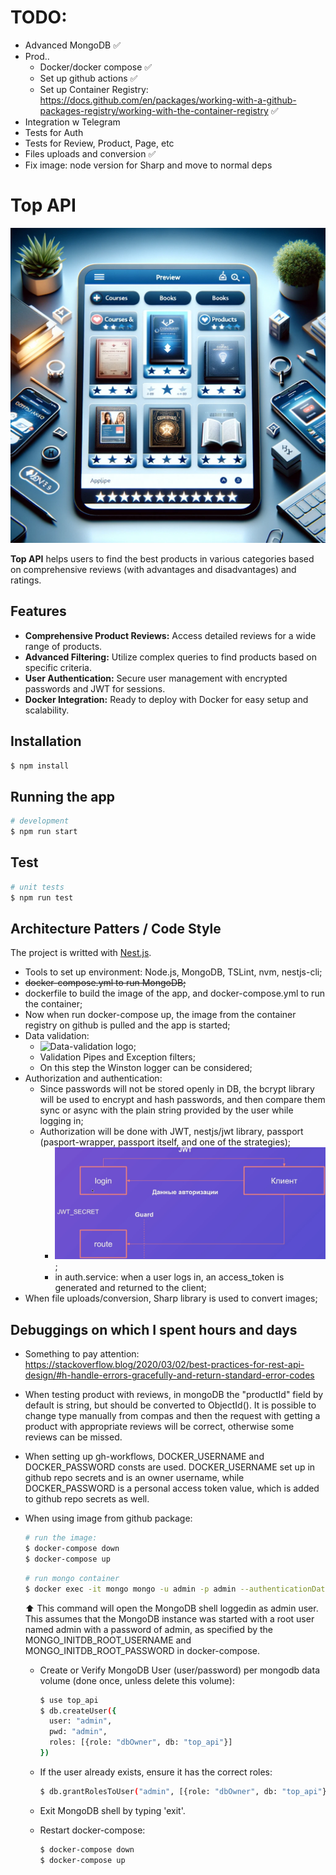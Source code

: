 # TODO:

- Advanced MongoDB ✅
- Prod..
  - Docker/docker compose ✅
  - Set up github actions ✅
  - Set up Container Registry: https://docs.github.com/en/packages/working-with-a-github-packages-registry/working-with-the-container-registry ✅
- Integration w Telegram
- Tests for Auth
- Tests for Review, Product, Page, etc
- Files uploads and conversion ✅
- Fix image: node version for Sharp and move to normal deps

# Top API

![Top API logo](https://raw.githubusercontent.com/igerne94/top-api/main/logo.webp)

**Top API** helps users to find the best products in various categories based on comprehensive reviews (with advantages and disadvantages) and ratings.

## Features

- **Comprehensive Product Reviews:** Access detailed reviews for a wide range of products.
- **Advanced Filtering:** Utilize complex queries to find products based on specific criteria.
- **User Authentication:** Secure user management with encrypted passwords and JWT for sessions.
- **Docker Integration:** Ready to deploy with Docker for easy setup and scalability.

## Installation

```bash
$ npm install
```

## Running the app

```bash
# development
$ npm run start
```

## Test

```bash
# unit tests
$ npm run test
```

## Architecture Patters / Code Style

The project is writted with [Nest.js](https://docs.nestjs.com/).

- Tools to set up environment: Node.js, MongoDB, TSLint, nvm, nestjs-cli;
- ~~docker-compose.yml to run MongoDB;~~
- dockerfile to build the image of the app, and docker-compose.yml to run the container;
- Now when run docker-compose up, the image from the container registry on github is pulled and the app is started;
- Data validation:
  - ![Data-validation logo](https://raw.githubusercontent.com/igerne94/top-api/main/data-validation.webp);
  - Validation Pipes and Exception filters;
  - On this step the Winston logger can be considered;
- Authorization and authentication:
  - Since passwords will not be stored openly in DB, the bcrypt library will be used to encrypt and hash passwords, and then compare them sync or async with the plain string provided by the user while logging in;
  - Authorization will be done with JWT, nestjs/jwt library, passport (pasport-wrapper, passport itself, and one of the strategies);
    - ![jwt logo](https://github.com/igerne94/top-api/blob/main/jwt.png);
    - in auth.service: when a user logs in, an access_token is generated and returned to the client;
- When file uploads/conversion, Sharp library is used to convert images;

## Debuggings on which I spent hours and days

- Something to pay attention: https://stackoverflow.blog/2020/03/02/best-practices-for-rest-api-design/#h-handle-errors-gracefully-and-return-standard-error-codes

- When testing product with reviews, in mongoDB the "productId" field by default is string, but should be converted to ObjectId(). It is possible to change type manually from compas and then the request with getting a product with appropriate reviews will be correct, otherwise some reviews can be missed.

- When setting up gh-workflows, DOCKER_USERNAME and DOCKER_PASSWORD consts are used. DOCKER_USERNAME set up in github repo secrets and is an owner username, while DOCKER_PASSWORD is a personal access token value, which is added to github repo secrets as well.

- When using image from github package:

  ```bash
  # run the image:
  $ docker-compose down
  $ docker-compose up
  ```

  ```bash
  # run mongo container
  $ docker exec -it mongo mongo -u admin -p admin --authenticationDatabase admin
  ```

  ⬆️ This command will open the MongoDB shell loggedin as admin user. This assumes that the MongoDB instance was started with a root user named admin with a password of admin, as specified by the MONGO_INITDB_ROOT_USERNAME and MONGO_INITDB_ROOT_PASSWORD in docker-compose.

  - Create or Verify MongoDB User (user/password) per mongodb data volume (done once, unless delete this volume):

    ```bash
    $ use top_api
    $ db.createUser({
      user: "admin",
      pwd: "admin",
      roles: [{role: "dbOwner", db: "top_api"}]
    })
    ```

  - If the user already exists, ensure it has the correct roles:

    ```bash
    $ db.grantRolesToUser("admin", [{role: "dbOwner", db: "top_api"}])
    ```

  - Exit MongoDB shell by typing 'exit'.

  - Restart docker-compose:

    ```bash
    $ docker-compose down
    $ docker-compose up
    ```
